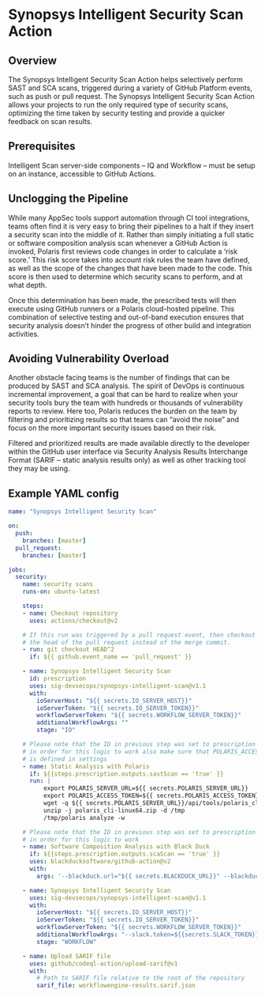 # Synopsys Intelligent Security Scan Action

## Overview

The Synopsys Intelligent Security Scan Action helps selectively perform SAST and SCA scans, triggered during a variety of GitHub Platform events, such as push or pull request. The Synopsys Intelligent Security Scan Action allows your projects to run the only required type of security scans, optimizing the time taken by security testing and provide a quicker feedback on scan results.

## Prerequisites

Intelligent Scan server-side components – IQ and Workflow – must be setup on an instance, accessible to GitHub Actions.

## Unclogging the Pipeline  

While many AppSec tools support automation through CI tool integrations, teams often find it is very easy to bring their pipelines to a halt if they insert a security scan into the middle of it.  Rather than simply initiating a full static or software composition analysis scan whenever a GitHub Action is invoked, Polaris first reviews code changes in order to calculate a ‘risk score.’ This risk score takes into account risk rules the team have defined, as well as the scope of the changes that have been made to the code. This score is then used to determine which security scans to perform, and at what depth.

Once this determination has been made, the prescribed tests will then execute using GitHub runners or a Polaris cloud-hosted pipeline. This combination of selective testing and out-of-band execution ensures that security analysis doesn’t hinder the progress of other build and integration activities.

## Avoiding Vulnerability Overload

Another obstacle facing teams is the number of findings that can be produced by SAST and SCA analysis.  The spirit of DevOps is continuous incremental improvement, a goal that can be hard to realize when your security tools bury the team with hundreds or thousands of vulnerability reports to review.  Here too, Polaris reduces the burden on the team by filtering and prioritizing results so that teams can “avoid the noise” and focus on the more important security issues based on their risk.

Filtered and prioritized results are made available directly to the developer within the GitHub user interface via Security Analysis Results Interchange Format (SARIF – static analysis results only) as well as other tracking tool they may be using.

## Example YAML config

```yaml
name: "Synopsys Intelligent Security Scan"

on:
  push:
    branches: [master]
  pull_request:
    branches: [master]

jobs:
  security:
    name: security scans
    runs-on: ubuntu-latest

    steps:
    - name: Checkout repository
      uses: actions/checkout@v2

    # If this run was triggered by a pull request event, then checkout
    # the head of the pull request instead of the merge commit.
    - run: git checkout HEAD^2
      if: ${{ github.event_name == 'pull_request' }}

    - name: Synopsys Intelligent Security Scan
      id: prescription
      uses: sig-devsecops/synopsys-intelligent-scan@v1.1
      with:
        ioServerHost: "${{ secrets.IO_SERVER_HOST}}"
        ioServerToken: "${{ secrets.IO_SERVER_TOKEN}}"
        workflowServerToken: "${{ secrets.WORKFLOW_SERVER_TOKEN}}"
        additionalWorkflowArgs: ""
        stage: "IO"

    # Please note that the ID in previous step was set to prescription
    # in order for this logic to work also make sure that POLARIS_ACCESS_TOKEN
    # is defined in settings
    - name: Static Analysis with Polaris
      if: ${{steps.prescription.outputs.sastScan == 'true' }}
      run: |
          export POLARIS_SERVER_URL=${{ secrets.POLARIS_SERVER_URL}}
          export POLARIS_ACCESS_TOKEN=${{ secrets.POLARIS_ACCESS_TOKEN}}
          wget -q ${{ secrets.POLARIS_SERVER_URL}}/api/tools/polaris_cli-linux64.zip
          unzip -j polaris_cli-linux64.zip -d /tmp
          /tmp/polaris analyze -w

    # Please note that the ID in previous step was set to prescription
    # in order for this logic to work
    - name: Software Composition Analysis with Black Duck
      if: ${{steps.prescription.outputs.scaScan == 'true' }}
      uses: blackducksoftware/github-action@v2
      with:
        args: '--blackduck.url="${{ secrets.BLACKDUCK_URL}}" --blackduck.api.token="${{ secrets.BLACKDUCK_API_TOKEN}}" --detect.tools="DETECTOR"'

    - name: Synopsys Intelligent Security Scan
      uses: sig-devsecops/synopsys-intelligent-scan@v1.1
      with:
        ioServerHost: "${{ secrets.IO_SERVER_HOST}}"
        ioServerToken: "${{ secrets.IO_SERVER_TOKEN}}"
        workflowServerToken: "${{ secrets.WORKFLOW_SERVER_TOKEN}}"
        additionalWorkflowArgs: "--slack.token=${{secrets.SLACK_TOKEN}} --IS_SAST_ENABLED=${{steps.prescription.outputs.sastScan}} --polaris.url=${{secrets.POLARIS_SERVER_URL}} --polaris.access.token=${{secrets.POLARIS_ACCESS_TOKEN}}"
        stage: "WORKFLOW"

    - name: Upload SARIF file
      uses: github/codeql-action/upload-sarif@v1
      with:
        # Path to SARIF file relative to the root of the repository
        sarif_file: workflowengine-results.sarif.json
```

